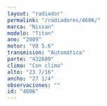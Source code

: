 ```yaml
---
layout: "radiador"
permalink: "/radiadores/4606/"
marca: "Nissan"
modelo: "Titan"
ano: "2009"
motor: "V8 5.6"
transmision: "Automática"
parte: "432689"
clima: "Con clima"
alto: "23 7/16"
ancho: "27 1/4"
observaciones: ""
id: "4606"
---
```


